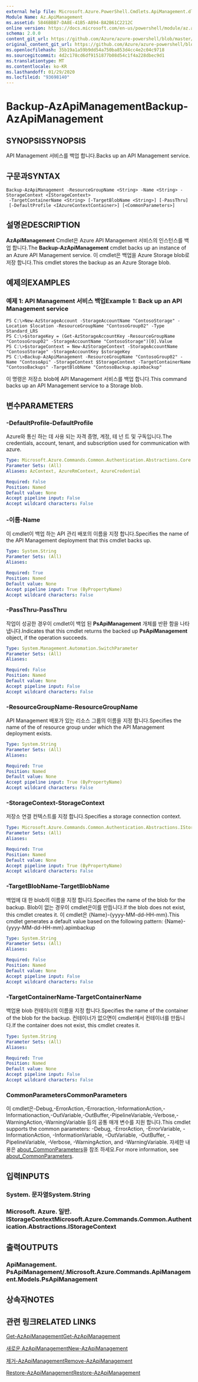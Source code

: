 ```yaml
---
external help file: Microsoft.Azure.PowerShell.Cmdlets.ApiManagement.dll-Help.xml
Module Name: Az.ApiManagement
ms.assetid: 5846BBB7-DA8E-41B5-A894-BA2B61C2212C
online version: https://docs.microsoft.com/en-us/powershell/module/az.apimanagement/backup-azapimanagement
schema: 2.0.0
content_git_url: https://github.com/Azure/azure-powershell/blob/master/src/ApiManagement/ApiManagement/help/Backup-AzApiManagement.md
original_content_git_url: https://github.com/Azure/azure-powershell/blob/master/src/ApiManagement/ApiManagement/help/Backup-AzApiManagement.md
ms.openlocfilehash: 35b19a1a59b9dd54a750ba853d4cc4e2c04c9718
ms.sourcegitcommit: 4d2c178cd6df9151877b08d54c1f4a228dbec9d1
ms.translationtype: MT
ms.contentlocale: ko-KR
ms.lasthandoff: 01/29/2020
ms.locfileid: "93698140"
---
```

# <span data-ttu-id="a8bda-101">Backup-AzApiManagement</span><span class="sxs-lookup"><span data-stu-id="a8bda-101">Backup-AzApiManagement</span></span>

## <span data-ttu-id="a8bda-102">SYNOPSIS</span><span class="sxs-lookup"><span data-stu-id="a8bda-102">SYNOPSIS</span></span>
<span data-ttu-id="a8bda-103">API Management 서비스를 백업 합니다.</span><span class="sxs-lookup"><span data-stu-id="a8bda-103">Backs up an API Management service.</span></span>

## <span data-ttu-id="a8bda-104">구문과</span><span class="sxs-lookup"><span data-stu-id="a8bda-104">SYNTAX</span></span>

```
Backup-AzApiManagement -ResourceGroupName <String> -Name <String> -StorageContext <IStorageContext>
 -TargetContainerName <String> [-TargetBlobName <String>] [-PassThru]
 [-DefaultProfile <IAzureContextContainer>] [<CommonParameters>]
```

## <span data-ttu-id="a8bda-105">설명은</span><span class="sxs-lookup"><span data-stu-id="a8bda-105">DESCRIPTION</span></span>
<span data-ttu-id="a8bda-106">**AzApiManagement** Cmdlet은 Azure API Management 서비스의 인스턴스를 백업 합니다.</span><span class="sxs-lookup"><span data-stu-id="a8bda-106">The **Backup-AzApiManagement** cmdlet backs up an instance of an Azure API Management service.</span></span>
<span data-ttu-id="a8bda-107">이 cmdlet은 백업을 Azure Storage blob로 저장 합니다.</span><span class="sxs-lookup"><span data-stu-id="a8bda-107">This cmdlet stores the backup as an Azure Storage blob.</span></span>

## <span data-ttu-id="a8bda-108">예제의</span><span class="sxs-lookup"><span data-stu-id="a8bda-108">EXAMPLES</span></span>

### <span data-ttu-id="a8bda-109">예제 1: API Management 서비스 백업</span><span class="sxs-lookup"><span data-stu-id="a8bda-109">Example 1: Back up an API Management service</span></span>
```
PS C:\>New-AzStorageAccount -StorageAccountName "ContosoStorage" -Location $location -ResourceGroupName "ContosoGroup02" -Type Standard_LRS
PS C:\>$storageKey = (Get-AzStorageAccountKey -ResourceGroupName "ContosoGroup02" -StorageAccountName "ContosoStorage")[0].Value
PS C:\>$storageContext = New-AzStorageContext -StorageAccountName "ContosoStorage" -StorageAccountKey $storageKey
PS C:\>Backup-AzApiManagement -ResourceGroupName "ContosoGroup02" -Name "ContosoApi" -StorageContext $StorageContext -TargetContainerName "ContosoBackups" -TargetBlobName "ContosoBackup.apimbackup"
```

<span data-ttu-id="a8bda-110">이 명령은 저장소 blob에 API Management 서비스를 백업 합니다.</span><span class="sxs-lookup"><span data-stu-id="a8bda-110">This command backs up an API Management service to a Storage blob.</span></span>

## <span data-ttu-id="a8bda-111">변수</span><span class="sxs-lookup"><span data-stu-id="a8bda-111">PARAMETERS</span></span>

### <span data-ttu-id="a8bda-112">-DefaultProfile</span><span class="sxs-lookup"><span data-stu-id="a8bda-112">-DefaultProfile</span></span>
<span data-ttu-id="a8bda-113">Azure와 통신 하는 데 사용 되는 자격 증명, 계정, 테 넌 트 및 구독입니다.</span><span class="sxs-lookup"><span data-stu-id="a8bda-113">The credentials, account, tenant, and subscription used for communication with azure.</span></span>

```yaml
Type: Microsoft.Azure.Commands.Common.Authentication.Abstractions.Core.IAzureContextContainer
Parameter Sets: (All)
Aliases: AzContext, AzureRmContext, AzureCredential

Required: False
Position: Named
Default value: None
Accept pipeline input: False
Accept wildcard characters: False
```

### <span data-ttu-id="a8bda-114">-이름</span><span class="sxs-lookup"><span data-stu-id="a8bda-114">-Name</span></span>
<span data-ttu-id="a8bda-115">이 cmdlet이 백업 하는 API 관리 배포의 이름을 지정 합니다.</span><span class="sxs-lookup"><span data-stu-id="a8bda-115">Specifies the name of the API Management deployment that this cmdlet backs up.</span></span>

```yaml
Type: System.String
Parameter Sets: (All)
Aliases:

Required: True
Position: Named
Default value: None
Accept pipeline input: True (ByPropertyName)
Accept wildcard characters: False
```

### <span data-ttu-id="a8bda-116">-PassThru</span><span class="sxs-lookup"><span data-stu-id="a8bda-116">-PassThru</span></span>
<span data-ttu-id="a8bda-117">작업이 성공한 경우이 cmdlet이 백업 된 **PsApiManagement** 개체를 반환 함을 나타냅니다.</span><span class="sxs-lookup"><span data-stu-id="a8bda-117">Indicates that this cmdlet returns the backed up **PsApiManagement** object, if the operation succeeds.</span></span>

```yaml
Type: System.Management.Automation.SwitchParameter
Parameter Sets: (All)
Aliases:

Required: False
Position: Named
Default value: None
Accept pipeline input: False
Accept wildcard characters: False
```

### <span data-ttu-id="a8bda-118">-ResourceGroupName</span><span class="sxs-lookup"><span data-stu-id="a8bda-118">-ResourceGroupName</span></span>
<span data-ttu-id="a8bda-119">API Management 배포가 있는 리소스 그룹의 이름을 지정 합니다.</span><span class="sxs-lookup"><span data-stu-id="a8bda-119">Specifies the name of the of resource group under which the API Management deployment exists.</span></span>

```yaml
Type: System.String
Parameter Sets: (All)
Aliases:

Required: True
Position: Named
Default value: None
Accept pipeline input: True (ByPropertyName)
Accept wildcard characters: False
```

### <span data-ttu-id="a8bda-120">-StorageContext</span><span class="sxs-lookup"><span data-stu-id="a8bda-120">-StorageContext</span></span>
<span data-ttu-id="a8bda-121">저장소 연결 컨텍스트를 지정 합니다.</span><span class="sxs-lookup"><span data-stu-id="a8bda-121">Specifies a storage connection context.</span></span>

```yaml
Type: Microsoft.Azure.Commands.Common.Authentication.Abstractions.IStorageContext
Parameter Sets: (All)
Aliases:

Required: True
Position: Named
Default value: None
Accept pipeline input: True (ByPropertyName)
Accept wildcard characters: False
```

### <span data-ttu-id="a8bda-122">-TargetBlobName</span><span class="sxs-lookup"><span data-stu-id="a8bda-122">-TargetBlobName</span></span>
<span data-ttu-id="a8bda-123">백업에 대 한 blob의 이름을 지정 합니다.</span><span class="sxs-lookup"><span data-stu-id="a8bda-123">Specifies the name of the blob for the backup.</span></span>
<span data-ttu-id="a8bda-124">Blob이 없는 경우이 cmdlet은이를 만듭니다.</span><span class="sxs-lookup"><span data-stu-id="a8bda-124">If the blob does not exist, this cmdlet creates it.</span></span>
<span data-ttu-id="a8bda-125">이 cmdlet은 {Name}-{yyyy-MM-dd-HH-mm}.</span><span class="sxs-lookup"><span data-stu-id="a8bda-125">This cmdlet generates a default value based on the following pattern: {Name}-{yyyy-MM-dd-HH-mm}.apimbackup</span></span>

```yaml
Type: System.String
Parameter Sets: (All)
Aliases:

Required: False
Position: Named
Default value: None
Accept pipeline input: False
Accept wildcard characters: False
```

### <span data-ttu-id="a8bda-126">-TargetContainerName</span><span class="sxs-lookup"><span data-stu-id="a8bda-126">-TargetContainerName</span></span>
<span data-ttu-id="a8bda-127">백업용 blob 컨테이너의 이름을 지정 합니다.</span><span class="sxs-lookup"><span data-stu-id="a8bda-127">Specifies the name of the container of the blob for the backup.</span></span>
<span data-ttu-id="a8bda-128">컨테이너가 없으면이 cmdlet에서 컨테이너를 만듭니다.</span><span class="sxs-lookup"><span data-stu-id="a8bda-128">If the container does not exist, this cmdlet creates it.</span></span>

```yaml
Type: System.String
Parameter Sets: (All)
Aliases:

Required: True
Position: Named
Default value: None
Accept pipeline input: False
Accept wildcard characters: False
```

### <span data-ttu-id="a8bda-129">CommonParameters</span><span class="sxs-lookup"><span data-stu-id="a8bda-129">CommonParameters</span></span>
<span data-ttu-id="a8bda-130">이 cmdlet은-Debug,-ErrorAction,-Erroraction,-InformationAction,-Informationaction,-OutVariable,-OutBuffer,-PipelineVariable,-Verbose,-WarningAction,-WarningVariable 등의 공통 매개 변수를 지원 합니다.</span><span class="sxs-lookup"><span data-stu-id="a8bda-130">This cmdlet supports the common parameters: -Debug, -ErrorAction, -ErrorVariable, -InformationAction, -InformationVariable, -OutVariable, -OutBuffer, -PipelineVariable, -Verbose, -WarningAction, and -WarningVariable.</span></span> <span data-ttu-id="a8bda-131">자세한 내용은 [about_CommonParameters](https://go.microsoft.com/fwlink/?LinkID=113216)을 참조 하세요.</span><span class="sxs-lookup"><span data-stu-id="a8bda-131">For more information, see [about_CommonParameters](https://go.microsoft.com/fwlink/?LinkID=113216).</span></span>

## <span data-ttu-id="a8bda-132">입력</span><span class="sxs-lookup"><span data-stu-id="a8bda-132">INPUTS</span></span>

### <span data-ttu-id="a8bda-133">System. 문자열</span><span class="sxs-lookup"><span data-stu-id="a8bda-133">System.String</span></span>

### <span data-ttu-id="a8bda-134">Microsoft. Azure. 일반. IStorageContext</span><span class="sxs-lookup"><span data-stu-id="a8bda-134">Microsoft.Azure.Commands.Common.Authentication.Abstractions.IStorageContext</span></span>

## <span data-ttu-id="a8bda-135">출력</span><span class="sxs-lookup"><span data-stu-id="a8bda-135">OUTPUTS</span></span>

### <span data-ttu-id="a8bda-136">ApiManagement. PsApiManagement/.</span><span class="sxs-lookup"><span data-stu-id="a8bda-136">Microsoft.Azure.Commands.ApiManagement.Models.PsApiManagement</span></span>

## <span data-ttu-id="a8bda-137">상속자</span><span class="sxs-lookup"><span data-stu-id="a8bda-137">NOTES</span></span>

## <span data-ttu-id="a8bda-138">관련 링크</span><span class="sxs-lookup"><span data-stu-id="a8bda-138">RELATED LINKS</span></span>

[<span data-ttu-id="a8bda-139">Get-AzApiManagement</span><span class="sxs-lookup"><span data-stu-id="a8bda-139">Get-AzApiManagement</span></span>](./Get-AzApiManagement.md)

[<span data-ttu-id="a8bda-140">새로운 AzApiManagement</span><span class="sxs-lookup"><span data-stu-id="a8bda-140">New-AzApiManagement</span></span>](./New-AzApiManagement.md)

[<span data-ttu-id="a8bda-141">제거-AzApiManagement</span><span class="sxs-lookup"><span data-stu-id="a8bda-141">Remove-AzApiManagement</span></span>](./Remove-AzApiManagement.md)

[<span data-ttu-id="a8bda-142">Restore-AzApiManagement</span><span class="sxs-lookup"><span data-stu-id="a8bda-142">Restore-AzApiManagement</span></span>](./Restore-AzApiManagement.md)


